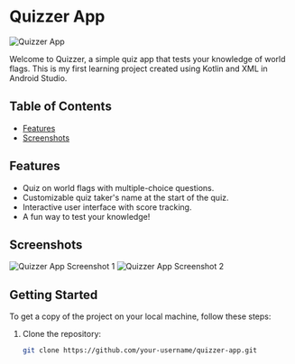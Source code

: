 # Quizzer App

![Quizzer App](quizzer-app-screenshot.png)

Welcome to Quizzer, a simple quiz app that tests your knowledge of world flags. This is my first learning project created using Kotlin and XML in Android Studio.

## Table of Contents

- [Features](#features)
- [Screenshots](#screenshots)

## Features

- Quiz on world flags with multiple-choice questions.
- Customizable quiz taker's name at the start of the quiz.
- Interactive user interface with score tracking.
- A fun way to test your knowledge!

## Screenshots

![Quizzer App Screenshot 1](quizzer-screenshot1.png)
![Quizzer App Screenshot 2](quizzer-screenshot2.png)

## Getting Started

To get a copy of the project on your local machine, follow these steps:

1. Clone the repository:

   ```sh
   git clone https://github.com/your-username/quizzer-app.git

